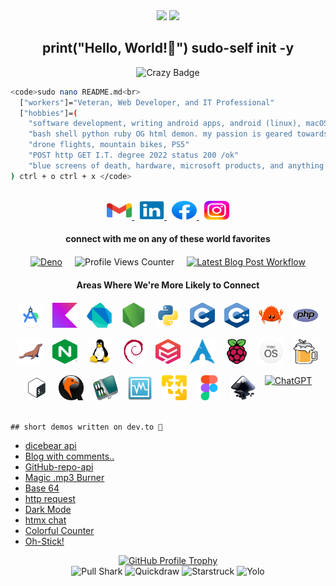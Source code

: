 <div align="center">
    <img src="https://user-images.githubusercontent.com/65187002/144930161-2f783401-8d27-4fdf-a2f7-cc0ba32f1f1f.gif" width="20%" style="display:inline;">
    <img src="https://user-images.githubusercontent.com/65187002/144930161-2f783401-8d27-4fdf-a2f7-cc0ba32f1f1f.gif" width="20%" style="display:inline;">
</div>


<div align="center">
  <h2>print("Hello, World!👋") sudo-self init -y</h2>
  <img src="https://img.shields.io/badge/wow_that_badge_is_crazy_where_you_get_that_bruh%3F-Trophy_Awarded_Gold-gold" alt="Crazy Badge">
</div>


```bash
<code>sudo nano README.md<br>
  ["workers"]="Veteran, Web Developer, and IT Professional"
  ["hobbies"]=(
    "software development, writing android apps, android (linux), macOS (unix), and ARM (modular), code space"
    "bash shell python ruby OG html demon. my passion is geared towards web frameworks, serverless data"
    "drone flights, mountain bikes, PS5"
    "POST http GET I.T. degree 2022 status 200 /ok"
    "blue screens of death, hardware, microsoft products, and anything that requires a product key"
) ctrl + o ctrl + x </code>
```
<br>
<div align="center">
  <a href="mailto:jesse@jessejesse.com" target="_blank">
    <img src="https://raw.githubusercontent.com/fathonix/fathonix/master/assets/logos/gmail.svg" title="Email" alt="Email" width="40" height="30"/>
  </a>&nbsp;
  <a href="https://www.linkedin.com/in/jrsdevelopments" target="_blank">
    <img src="https://raw.githubusercontent.com/devicons/devicon/master/icons/linkedin/linkedin-original.svg" title="LinkedIn" alt="LinkedIn" width="40" height="30"/>
  </a>&nbsp;
  <a href="https://www.facebook.com/NieghboorhoodPUSH/" target="_blank">
    <img src="https://raw.githubusercontent.com/fathonix/fathonix/master/assets/logos/facebook.svg" title="Facebook" alt="Facebook" width="40" height="30"/>
  </a>&nbsp;
  <a href="https://instagram.com/JR85er" target="_blank">
    <img src="https://raw.githubusercontent.com/fathonix/fathonix/master/assets/logos/instagram.svg" title="Instagram" alt="Instagram" width="40" height="30"/>
  </a>
</div><h4 align="center"><strong>connect with me on any of these world favorites</strong></h4>


<div align="center" style="display: flex; justify-content: center; align-items: center; gap: 20px; margin-top: 20px;">
  <div>
    <a href="https://github.com/sudo-self/psx.deno/actions/workflows/deno.yml">
      <img src="https://github.com/sudo-self/psx.deno/actions/workflows/deno.yml/badge.svg" alt="Deno"/>
    </a>
  </div>
  
  <div>
    <img src="https://komarev.com/ghpvc/?username=sudo-self&style=flat-square&color=blue" alt="Profile Views Counter"/>
  </div>
  
  <div>
    <a href="https://github.com/sudo-self/sudo-self/actions/workflows/blogpost.yml">
      <img src="https://github.com/sudo-self/sudo-self/actions/workflows/blogpost.yml/badge.svg?branch=main" alt="Latest Blog Post Workflow"/>
    </a>
  </div>
</div>
<h4 align="center"><strong>Areas Where We're More Likely to Connect</strong></h4>
<div align="center" style="display: flex; flex-wrap: wrap; justify-content: center; gap: 15px; margin-top: 20px;">
  <a href="https://developer.android.com" target="_blank">
    <img src="https://raw.githubusercontent.com/fathonix/fathonix/master/assets/logos/androidstudio.svg" title="Android" alt="Android" width="40" height="40"/>
  </a>
  <a href="https://kotlinlang.org" target="_blank">
    <img src="https://raw.githubusercontent.com/fathonix/fathonix/master/assets/logos/kotlin.svg" title="Kotlin" alt="Kotlin" width="40" height="40"/>
  </a>
  <a href="https://dart.dev" target="_blank">
    <img src="https://raw.githubusercontent.com/devicons/devicon/master/icons/dart/dart-original.svg" title="Dart" alt="Dart" width="40" height="40"/>
  </a>
  <a href="https://nodejs.org" target="_blank">
    <img src="https://raw.githubusercontent.com/devicons/devicon/master/icons/nodejs/nodejs-original.svg" title="Node.js" alt="Node.js" width="40" height="40"/>
  </a>
  <a href="https://python.org" target="_blank">
    <img src="https://raw.githubusercontent.com/devicons/devicon/master/icons/python/python-original.svg" title="Python" alt="Python" width="40" height="40"/>
  </a>
  <a href="https://www.open-std.org/jtc1/sc22/wg14" target="_blank">
    <img src="https://raw.githubusercontent.com/fathonix/fathonix/master/assets/logos/c.svg" title="C" alt="C" width="40" height="40"/>
  </a>
  <a href="https://isocpp.org" target="_blank">
    <img src="https://raw.githubusercontent.com/fathonix/fathonix/master/assets/logos/cplusplus.svg" title="C++" alt="C++" width="40" height="40"/>
  </a>
  <a href="https://rust-lang.org" target="_blank">
    <img src="https://raw.githubusercontent.com/fathonix/fathonix/master/assets/logos/ferris.svg" title="Rust" alt="Rust" width="40" height="40"/>
  </a>
  <a href="https://php.net" target="_blank">
    <img src="https://raw.githubusercontent.com/devicons/devicon/master/icons/php/php-original.svg" title="PHP" alt="PHP" width="40" height="40"/>
  </a>
  <a href="https://mariadb.org" target="_blank">
    <img src="https://raw.githubusercontent.com/fathonix/fathonix/master/assets/logos/mariadb.svg" title="MariaDB" alt="MariaDB" width="40" height="40"/>
  </a>
  <a href="https://nginx.org" target="_blank">
    <img src="https://raw.githubusercontent.com/fathonix/fathonix/master/assets/logos/nginx.svg" title="NGINX" alt="NGINX" width="40" height="40"/>
  </a>
  <a href="https://linux.org/" target="_blank">
    <img src="https://raw.githubusercontent.com/devicons/devicon/master/icons/linux/linux-original.svg" title="Linux" alt="Linux" width="40" height="40"/>
  </a>
  <a href="https://debian.org/" target="_blank">
    <img src="https://raw.githubusercontent.com/devicons/devicon/master/icons/debian/debian-original.svg" title="Debian" alt="Debian" width="40" height="40"/>
  </a>
  <a href="https://makedeb.org/" target="_blank">
    <img src="https://raw.githubusercontent.com/fathonix/fathonix/master/assets/logos/makedeb.svg" title="makedeb" alt="makedeb" width="40" height="40"/>
  </a>
  <a href="https://archlinux.org/" target="_blank">
    <img src="https://raw.githubusercontent.com/fathonix/fathonix/master/assets/logos/archlinux.svg" title="Arch Linux" alt="Arch Linux" width="40" height="40"/>
  </a>
  <a href="https://raspberrypi.org/" target="_blank">
    <img src="https://raw.githubusercontent.com/devicons/devicon/master/icons/raspberrypi/raspberrypi-original.svg" title="Raspberry Pi" alt="Raspberry Pi" width="40" height="40"/>
  </a>
  <a href="https://apple.com/macos" target="_blank">
    <img src="https://raw.githubusercontent.com/fathonix/fathonix/master/assets/logos/macos.svg" title="macOS" alt="macOS" width="40" height="40"/>
  </a>
  <a href="https://brew.sh" target="_blank">
    <img src="https://raw.githubusercontent.com/fathonix/fathonix/master/assets/logos/homebrew.svg" title="Homebrew" alt="Homebrew" width="40" height="40"/>
  </a>
  <a href="https://gnu.org/software/bash" target="_blank">
    <img src="https://raw.githubusercontent.com/fathonix/fathonix/master/assets/logos/bash.svg" title="Bash" alt="Bash" width="40" height="40"/>
  </a>
  <a href="https://qemu.org" target="_blank">
    <img src="https://raw.githubusercontent.com/fathonix/fathonix/master/assets/logos/qemu.svg" title="QEMU" alt="QEMU" width="40" height="40"/>
  </a>
  <a href="https://libvirt.org" target="_blank">
    <img src="https://raw.githubusercontent.com/fathonix/fathonix/master/assets/logos/libvirt.svg" title="libvirt" alt="libvirt" width="40" height="40"/>
  </a>
  <a href="https://virtualbox.org" target="_blank">
    <img src="https://raw.githubusercontent.com/fathonix/fathonix/master/assets/logos/virtualbox.svg" title="VirtualBox" alt="VirtualBox" width="40" height="40"/>
  </a>
  <a href="https://vmware.com/products/workstation-player" target="_blank">
    <img src="https://raw.githubusercontent.com/fathonix/fathonix/master/assets/logos/vmware.svg" title="VMware Workstation Player" alt="VMware Workstation Player" width="40" height="40"/>
  </a>
  <a href="https://figma.com/" target="_blank">
    <img src="https://raw.githubusercontent.com/devicons/devicon/master/icons/figma/figma-original.svg" title="Figma" alt="Figma" width="40" height="40"/>
  </a>
  <a href="https://inkscape.org/" target="_blank">
    <img src="https://raw.githubusercontent.com/devicons/devicon/master/icons/inkscape/inkscape-original.svg" title="Inkscape" alt="Inkscape" width="40" height="40"/>
  </a>
  <a href="https://openai.com/chatgpt" target="_blank">
    <img src="https://raw.githubusercontent.com/fathonix/fathonix/master/assets/logos/chatgpt.svg" title="ChatGPT" alt="ChatGPT" width="40" height="40"/>
  </a>
</div>
<br>

    ## short demos written on dev.to 🤟 
    
<!-- BLOG-POST-LIST:START -->
- [dicebear api](https://dev.to/sudo-self/dicebear-api-m59)
- [Blog with comments..](https://dev.to/sudo-self/blog-with-comments-1314)
- [GitHub-repo-api](https://dev.to/sudo-self/github-repos-284g)
- [Magic .mp3 Burner](https://dev.to/sudo-self/magic-mp3-burner-49bo)
- [Base 64](https://dev.to/sudo-self/base-64-2pa0)
- [http request](https://dev.to/sudo-self/http-request-200-ok-4li2)
- [Dark Mode](https://dev.to/sudo-self/dark-mode-23dd)
- [htmx chat](https://dev.to/sudo-self/htmx-chat-2bn3)
- [Colorful Counter](https://dev.to/sudo-self/colorful-counter-cph)
- [Oh-Stick!](https://dev.to/sudo-self/oh-stick-1dfl)
<!-- BLOG-POST-LIST:END -->
</div>
<div align="center">
    <a href="https://github.com/ryo-ma/github-profile-trophy">
        <img src="https://github-profile-trophy.vercel.app/?username=sudo-self&column=3&theme=onedark" alt="GitHub Profile Trophy"/>
    </a>
</div>
<div align="center">
    <img src="https://github.com/sudo-self/sudo-self/assets/119916323/591566e1-cd9a-445c-9d0b-82ca60b4c37f" alt="Pull Shark" width="15%"/>
    <img src="https://github.com/sudo-self/sudo-self/assets/119916323/9d692e82-ae9f-4703-9355-74a0e8bebbfe" alt="Quickdraw" width="15%"/>
    <img src="https://github.com/sudo-self/sudo-self/assets/119916323/5c4f6626-7c67-4277-97a6-b67b77d08953" alt="Starstruck" width="15%"/>
    <img src="https://github.com/sudo-self/sudo-self/assets/119916323/f135932f-d44f-4bb9-b72a-ac23219112bc" alt="Yolo" width="15%"/>
</div>




